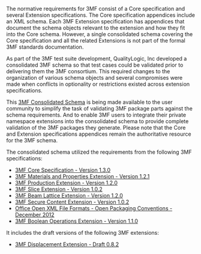 The normative requirements for 3MF consist of a Core specification and several Extension specifications. The Core specification appendices include an XML schema. Each 3MF Extension specification has appendices that document the schema objects relevant to the extension and how they fit into the Core schema. However, a single consolidated schema covering the Core specification and all the related Extensions is not part of the formal 3MF standards documentation. 

As part of the 3MF test suite development, QualityLogic, Inc developed a consolidated 3MF schema so that test cases could be validated prior to delivering them the 3MF consortium. This required changes to the organization of various schema objects and several compromises were made when conflicts in optionality or restrictions existed across extension specifications.

This [3MF Consolidated Schema](qli_3MF.xsd) is being made available to the user community to simplify the task of validating 3MF package parts against the schema requirements. And to enable 3MF users to integrate their private namespace extensions into the consolidated schema to provide complete validation of the 3MF packages they generate. Please note that the Core and Extension specifications appendices remain the authoritative resource for the 3MF schema. 

The consolidated schema  utilized the requirements from the following 3MF specifications:
* [3MF Core Specification - Version 1.3.0](https://github.com/3MFConsortium/spec_core/blob/1.3.0/3MF%20Core%20Specification.md)
* [3MF Materials and Properties Extension - Version 1.2.1](https://github.com/3MFConsortium/spec_materials/blob/1.2.1/3MF%20Materials%20Extension.md)
* [3MF Production Extension - Version 1.2.0](https://github.com/3MFConsortium/spec_production/blob/1.1.2/3MF%20Production%20Extension.md)
* [3MF Slice Extension - Version 1.0.2](https://github.com/3MFConsortium/spec_slice/blob/1.0.2/3MF%20Slice%20Extension.md) 
* [3MF Beam Lattice Extension - Version 1.2.0](https://github.com/3MFConsortium/spec_beamlattice/blob/1.2.0/3MF%20Beam%20Lattice%20Extension.md) 
* [3MF Secure Content Extension - Version 1.0.2](https://github.com/3MFConsortium/spec_securecontent/blob/1.0.2/3MF%20Secure%20Content.md) 
* [Office Open XML File Formats - Open Packaging Conventions - December 2012](https://www.ecma-international.org/news/TC45_current_work/Office%20Open%20XML%20Part%202%20-%20Open%20Packaging%20Conventions.pdf)
* [3MF Boolean Operations Extension - Version 1.1.0](https://github.com/3MFConsortium/spec_booleans/blob/main/3MF%20Boolean%20operations.md) 

It includes the draft versions of the following 3MF extensions:
* [3MF Displacement Extension - Draft 0.8.2](https://github.com/3MFConsortium/spec_displacement/blob/dev/3MF%20Displacement%20Extension.md) 

